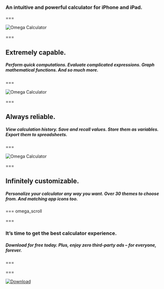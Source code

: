 
### An intuitive and powerful calculator for iPhone and iPad.

===

![Omega Calculator](images/omega/header.png)

===

## Extremely capable.

##### Perform quick computations. Evaluate complicated expressions. Graph mathematical functions. And so much more.

===

![Omega Calculator](images/omega/visual1.png)

===

## Always reliable.

##### View calculation history. Save and recall values. Store them as variables. Export them to spreadsheets.

===

![Omega Calculator](images/omega/visual2.png)

===

## Infinitely customizable.

##### Personalize your calculator any way you want. Over 30 themes to choose from. And matching app icons too.

=== 
omega_scroll

===

### It’s time to get the best calculator experience.

##### Download for free today. Plus, enjoy zero third-party ads – for everyone, forever.

===

===

[![Download](download.svg)](https://apps.apple.com/us/app/planetaria/id1546887479)

